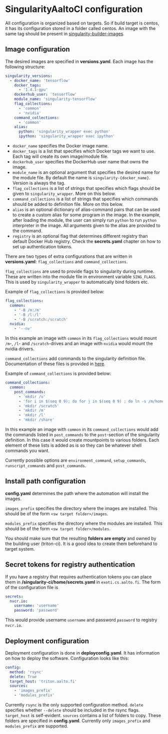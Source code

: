 # SingularityAaltoCI configuration

All configuration is organized based on targets. So if build target is centos,
it has its configuration stored in a folder called centos. An image with the
same tag should be present in 
[singularity-builder-images](https://hub.docker.com/r/aaltoscienceit/singularity-builder-images).

## Image configuration

The desired images are specified in **versions.yaml**. Each image has the
following structure:

```yaml
singularity_versions:
  - docker_name: 'tensorflow'
    docker_tags:
      - '1.4.1-gpu'
    dockerhub_user: 'tensorflow'
    module_name: 'singularity-tensorflow'
    flag_collections:
      - 'common'
      - 'nvidia'
    command_collections:
      - 'common'
    alias:
      python: 'singularity_wrapper exec python'
      ipython: 'singularity_wrapper exec ipython'
```

- `docker_name` specifies the Docker image name.
- `docker_tags` is a list that specifies which Docker tags we want to use. Each
tag will create its own image/module file.
- `dockerhub_user` specifies the DockerHub user name that owns the image.
- `module_name` is an optional argument that specifies the desired name for 
the module file. By default the name is `singularity-{docker_name}`. Version 
is always the tag.
- `flag_collections` is a list of strings that specifies which flags should be 
given to `singularity_wrapper`. More on this below.
- `command_collections` is a list of strings that specifies which commands
should be added to definition file. More on this below.
- `alias` is an optional dictionary of alias-command pairs that can be used to 
create a custom alias for some program in the image. In the example, after
loading the module, the user can simply run `python` to run `python`
interpreter in the image. All arguments given to the alias are provided to the
command.
- `registry` is an optional flag that determines different registry than
default Docker Hub registry. Check the **secrets.yaml** chapter on how to set
up authentication tokens.

There are two types of extra configurations that are written in
**versions.yaml**: `flag_collections` and `command_collections`.

`flag_collections` are used to provide flags to singularity during
runtime. These are written into the module file in environment variable
`SING_FLAGS`. This is used by `singularity_wrapper` to automatically bind
folders etc.

Example of `flag_collections` is provided below:

```yaml
flag_collections:
  common:
    - '-B /m:/m'
    - '-B /l:/l'
    - '-B /scratch:/scratch'
  nvidia:
    - '--nv'
```

In this example an image with `common` in its `flag_collections` would mount
`/m`-, `/l`- and `/scratch`-drives and an image with `nvidia` would mount the
nvidia drivers.

`command_collections` add commands to the singularity definition file. 
Documentation of these files is provided in
[here](http://singularity.lbl.gov/docs-recipes).

Example of `command_collections` is provided below:

```yaml
command_collections:
  common:
    post_commands:
      - 'mkdir /u'
      - 'for i in $(seq 0 9); do for j in $(seq 0 9) ; do ln -s /m/home/home$i/$i$j /u/$i$j ; done ; done'
      - 'mkdir /scratch'
      - 'mkdir /m'
      - 'mkdir /l'
      - 'mkdir /share'
```

In this example an image with `common` in its `command_collections` would add
the commands listed in `post_commands` to the `post`-section of the singularity
definition. In this case it would create mountpoints to various folders. Each
element of these lists is added as is so they can be whatever shell commands
you want.

Currently possible options are `environment_command`, `setup_commands`, `runscript_commands` and
`post_commands`.

## Install path configuration

**config.yaml** determines the path where the automation will install the
images.

`images_prefix` specifies the directory where the images are installed. This 
should be of the form `<sw target folder>/images`. 

`modules_prefix` specifies the directory where the modules are installed. This
should be of the form `<sw target folder>/modules`.

You should make sure that the resulting **folders are empty** and owned by the 
building user (triton-ci). It is a good idea to create them beforehand to
target system.

## Secret tokens for registry authentication

If you have a registry that requires authentication tokens you can place them
in **/singularity-ci/home/secrets.yaml** in `exoti.cs.aalto.fi`. The form of the
configuration file is

```yaml
secrets:
  nvcr.io:
    username: 'username'
    password: 'password'
```

This would provide username `username` and password `password` to registry 
`nvcr.io`.

## Deployment configuration

Deployment configuration is done in **deployconfig.yaml**. It has information
on how to deploy the software. Configuration looks like this:
```yaml
config:
  method: 'rsync'
  delete: True
  target_host: 'triton.aalto.fi'
  sources:
    - 'images_prefix'
    - 'modules_prefix'
```

Currently `rsync` is the only supported configuration method. `delete`
specifies whether `--delete` should be included in the rsync flags. 
`target_host` is self-evident. `sources` contains a list of folders to copy.
These folders are specified in **config.yaml**. Currently only `images_prefix`
and `modules_prefix` are supported.
